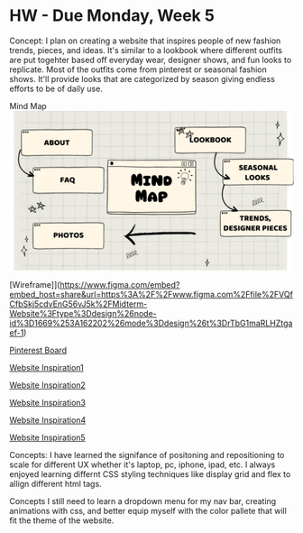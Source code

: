 # HW - Due Monday, Week 5

Concept: I plan on creating a website that inspires people of new fashion trends, pieces, and ideas. It's similar to a lookbook where different outfits are put togehter based off everyday wear, designer shows, and fun looks to replicate. Most of the outfits come from pinterest or seasonal fashion shows. It'll provide looks that are categorized by season giving endless efforts to be of daily use. 

Mind Map 
![Site map](MindMapSite.png)

[Wireframe]](https://www.figma.com/embed?embed_host=share&url=https%3A%2F%2Fwww.figma.com%2Ffile%2FVQfCfbSkj5cdvEnG56vJ5k%2FMidterm-Website%3Ftype%3Ddesign%26node-id%3D1669%253A162202%26mode%3Ddesign%26t%3DrTbG1maRLHZtgaef-1)


[Pinterest Board](https://www.pinterest.com/ayyaaxx/webfashionvisionboard/)

[Website Inspiration1](https://thommorison.com/)

[Website Inspiration2](https://www.incu.com/)

[Website Inspiration3](https://www.us.rains.com/)

[Website Inspiration4](https://www.loewe.com/usa/en/stories-collection/ss24-women-runway.html)

[Website Inspiration5](https://www.vogue.fr/fashion/galerie/fashion-trends-fall-winter-2022-2023)

Concepts: I have learned the signifance of positoning and repositioning to scale for different UX whether it's laptop, pc, iphone, ipad, etc. I always enjoyed learning differnt CSS styling techniques like display grid and flex to allign different html tags.

Concepts I still need to learn a dropdown menu for my nav bar, creating animations with css, and better equip myself with the color pallete that will fit the theme of the website. 

